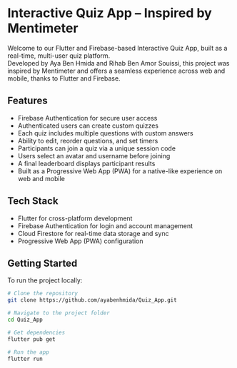 # Interactive Quiz App – Inspired by Mentimeter

Welcome to our Flutter and Firebase-based Interactive Quiz App, built as a real-time, multi-user quiz platform.  
Developed by Aya Ben Hmida and Rihab Ben Amor Souissi, this project was inspired by Mentimeter and offers a seamless experience across web and mobile, thanks to Flutter and Firebase.

## Features

- Firebase Authentication for secure user access  
- Authenticated users can create custom quizzes  
- Each quiz includes multiple questions with custom answers  
- Ability to edit, reorder questions, and set timers  
- Participants can join a quiz via a unique session code  
- Users select an avatar and username before joining  
- A final leaderboard displays participant results  
- Built as a Progressive Web App (PWA) for a native-like experience on web and mobile

## Tech Stack

- Flutter for cross-platform development  
- Firebase Authentication for login and account management  
- Cloud Firestore for real-time data storage and sync  
- Progressive Web App (PWA) configuration

## Getting Started

To run the project locally:

```bash
# Clone the repository
git clone https://github.com/ayabenhmida/Quiz_App.git

# Navigate to the project folder
cd Quiz_App

# Get dependencies
flutter pub get

# Run the app
flutter run
